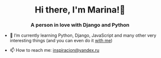 <h1 align="center">Hi there, I'm Marina!👋</h1>

<h3 align="center">A person in love with Django and Python</h3>

- 🌱 I’m currently learning Python, Django, JavaScript and many other very interesting things
(and you can even do it <a href='http://194.58.119.60/' target="_blank" rel='noopener'> with me</a>)

- 📫 How to reach me: <a href='mailto:inspiracion@yandex.ru'>inspiracion@yandex.ru</a>

<!--
**Lalluviadel/Lalluviadel** is a ✨ _special_ ✨ repository because its `README.md` (this file) appears on your GitHub profile.

Here are some ideas to get you started:

- 🔭 I’m currently working on ...

- 👯 I’m looking to collaborate on ...
- 🤔 I’m looking for help with ...
- 💬 Ask me about ...
-  ...
- 😄 Pronouns: ...
- ⚡ Fun fact: ...
-->
